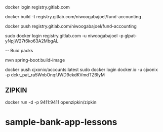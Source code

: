 

docker login registry.gitlab.com

docker build -t registry.gitlab.com/niwoogabajoel/fund-accounting .

docker push registry.gitlab.com/niwoogabajoel/fund-accounting




sudo docker login registry.gitlab.com -u niwoogabajoel -p glpat-yNpjW27t6ko63A2MbgAL


--
Buid packs

mvn spring-boot:build-image


docker push cjxonix/accounts:latest
sudo docker login docker.io -u cjxonix -p dckr_pat_ra5WnbOnqfJWD9ekdKVmdTZ6IyM


ZIPKIN
--

docker run -d -p 9411:9411 openzipkin/zipkin
# sample-bank-app-lessons
